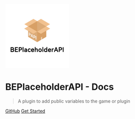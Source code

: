 <img src="Docs/images/logo.png" width=200px height=200px>

# BEPlaceholderAPI - Docs

>A plugin to add public variables to the game or plugin

[GitHub](https://github.com/dreamguxiang/BEPlaceholderAPI)
[Get Started](zh-cn/使用方法/初始化程序)